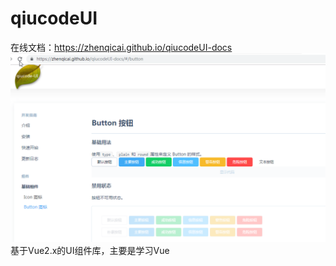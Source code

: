 # qiucodeUI
在线文档：https://zhenqicai.github.io/qiucodeUI-docs
![qiucodeUI在线文档](https://github.com/zhenqicai/qiucodeUI/raw/master/upload/qiucodeUI-docs.png)
基于Vue2.x的UI组件库，主要是学习Vue
